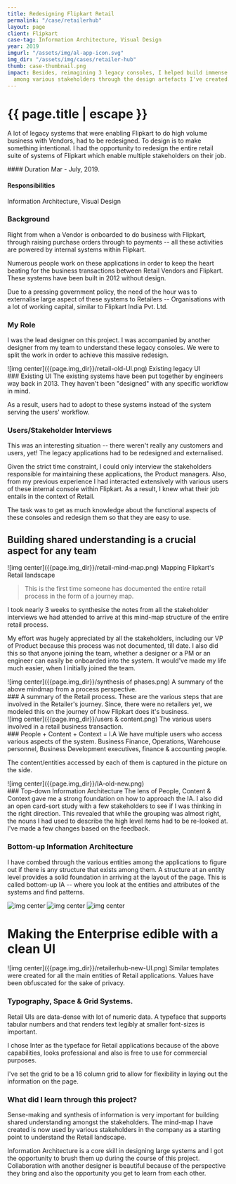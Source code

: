 ```yaml
---
title: Redesigning Flipkart Retail
permalink: "/case/retailerhub"
layout: page
client: Flipkart
case-tag: Information Architecture, Visual Design
year: 2019
imgurl: "/assets/img/al-app-icon.svg"
img_dir: "/assets/img/cases/retailer-hub"
thumb: case-thumbnail.png
impact: Besides, reimagining 3 legacy consoles, I helped build immense shared understanding
  among various stakeholders through the design artefacts I've created.
---
```


<div class="overview">
<h1 class="post-title">{{ page.title | escape }}</h1>

A lot of legacy systems that were enabling Flipkart to do high volume business with Vendors, had to be redesigned. To design is to make something intentional. 
I had the opportunity to redesign the entire retail suite of systems of Flipkart which enable multiple stakeholders on their job.

<div class="row">
<div class="col">
#### Duration
Mar - July, 2019.

#### Responsibilities
Information Architecture, Visual Design

</div>
</div>
</div>

### Background
Right from when a Vendor is onboarded to do business with Flipkart, through raising purchase orders through to payments -- all these activities are powered by internal systems within Flipkart. 

Numerous people work on these applications in order to keep the heart beating for the business transactions between Retail Vendors and Flipkart. These systems have been built in 2012 without design.

Due to a pressing government policy, the need of the hour was to externalise large aspect of these systems to Retailers -- Organisations with a lot of working capital, similar to Flipkart India Pvt. Ltd.

### My Role
I was the lead designer on this project. I was accompanied by another designer from my team to understand these legacy consoles. We were to split the work in order to achieve this massive redesign.

<div class='img-section left'>
<div class='row'>
<div class='col'>
![img center]({{page.img_dir}}/retail-old-UI.png)
<span class='img-caption'> Existing legacy UI </span>
</div>
<div class='col'>
### Existing UI
The existing systems have been put together by engineers way back in 2013. They haven't been "designed" with any specific workflow in mind.

As a result, users had to adopt to these systems instead of the system serving the users' workflow.
</div>
</div>
</div>

### Users/Stakeholder Interviews
This was an interesting situation -- there weren't really any customers and users, yet! The legacy applications had to be redesigned and externalised. 

Given the strict time constraint, I could only interview the stakeholders responsible for maintaining these applications, the Product managers. Also, from my previous experience I had interacted extensively with various users of these internal console within Flipkart. As a result, I knew what their job entails in the context of Retail.

The task was to get as much knowledge about the functional aspects of these consoles and redesign them so that they are easy to use.

## Building shared understanding is a crucial aspect for any team

<div class='full-width'>
![img center]({{page.img_dir}}/retail-mind-map.png)
<span class='img-caption'>Mapping Flipkart's Retail landscape</span>
</div>

>This is the first time someone has documented the entire retail process in the form of a journey map.

I took nearly 3 weeks to synthesise the notes from all the stakeholder interviews we had attended to arrive at this mind-map structure of the entire retail process.

My effort was hugely appreciated by all the stakeholders, including our VP of Product because this process was not documented, till date. I also did this so that anyone joining the team, whether a designer or a PM or an engineer can easily be onboarded into the system. It would've made my life much easier, when I initially joined the team.

<div class='img-section left'>
<div class='row'>
<div class='col'>
![img center]({{page.img_dir}}/synthesis of phases.png)
<span class='img-caption'> A summary of the above mindmap from a process perspective.
</span>
</div>
<div class='col'>
### A summary of the Retail process.
These are the various steps that are involved in the Retailer's journey. Since, there were no retailers yet, we modeled this on the journey of how Flipkart does it's business.
</div>
</div>
</div>

<div class='img-section left'>
<div class='row'>
<div class='col'>
![img center]({{page.img_dir}}/users & content.png)
<span class='img-caption'> The various users involved in a retail business transaction.
</span>
</div>
<div class='col'>
### People + Content + Context = I.A
We have multiple users who access various aspects of the system. Business Finance, Operations, Warehouse personnel, Business Development executives, finance & accounting people.

The content/entities accessed by each of them is captured in the picture on the side.
</div>
</div>
</div>

<div class='img-section left'>
<div class='row'>
<div class='col'>
![img center]({{page.img_dir}}/IA-old-new.png)
<span class='img-caption'>  </span>
</div>
<div class='col'>
### Top-down Information Architecture
The lens of People, Content & Context gave me a strong foundation on how to approach the IA. I also did an open card-sort study with a few stakeholders to see if I was thinking in the right direction. This revealed that while the grouping was almost right, the nouns I had used to describe the high level items had to be re-looked at. I've made a few changes based on the feedback.
</div>
</div>
</div>

### Bottom-up Information Architecture
I have combed through the various entities among the applications to figure out if there is any structure that exists among them. A structure at an entity level provides a solid foundation in arriving at the layout of the page. This is called bottom-up IA -- where you look at the entities and attributes of the systems and find patterns.

![img center]({{page.img_dir}}/content-analysis.png)
![img center]({{page.img_dir}}/entity-structure.png)
![img center]({{page.img_dir}}/template.png)

# Making the Enterprise edible with a clean UI

<div class='full-width'>
![img center]({{page.img_dir}}/retailerhub-new-UI.png)
<span class='img-caption'>Similar templates were created for all the main entities of Retail applications. Values have been obfuscated for the sake of privacy.
</span>
</div>

### Typography, Space & Grid Systems.
Retail UIs are data-dense with lot of numeric data. A typeface that supports tabular numbers and that renders text legibly at smaller font-sizes is important. 

I chose Inter as the typeface for Retail applications because of the above capabilities, looks professional and also is free to use for commercial purposes.

I've set the grid to be a 16 column grid to allow for flexibility in laying out the information on the page.

### What did I learn through this project?
Sense-making and synthesis of information is very important for building shared understanding amongst the stakeholders. The mind-map I have created is now used by various stakeholders in the company as a starting point to understand the Retail landscape.

Information Architecture is a core skill in designing large systems and I got the opportunity to brush them up during the course of this project. Collaboration with another designer is beautiful because of the perspective they bring and also the opportunity you get to learn from each other.